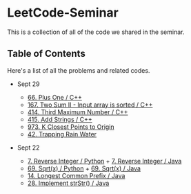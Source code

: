# LeetCode-Seminar
This is a collection of all of the code we shared in the seminar.



## Table of Contents

Here's a list of all the problems and related codes.

+ Sept 29
  + [66. Plus One / C++](code/66.%20Plus%20One/66.cpp)
  + [167. Two Sum II - Input array is sorted / C++](code/167.%20Two%20Sum%20II%20-%20Input%20array%20is%20sorted/167.cpp)
  + [414. Third Maximum Number / C++](code/414.%20Third%20Maximum%20Number/414.cpp)
  + [415. Add Strings / C++](code/415.%20Add%20Strings/415.cpp)
  + [973. K Closest Points to Origin](code/973.%20K%20Closest%20Points%20to%20Origin/KClosest.py)
  + [42. Trapping Rain Water](code/42.%20Trapping%20Rain%20Water/Trap.py)



+ Sept 22
  + [7. Reverse Integer / Python](code/7.%20Reverse%20Integer/main.py) + [7. Reverse Integer / Java](code/7.%20Reverse%20Integer/Reverse_Integer_07.java)
  + [69. Sqrt(x) / Python](code/69.%20Sqrt(x)/main.py) + [69. Sqrt(x) / Java](code/69.%20Sqrt(x)/Sqrtx_69.java)
  + [14. Longest Common Prefix / Java](code/14.%20Longest%20Common%20Prefix/longestCommonPrefix_14.java)
  + [28. Implement strStr() / Java](code/28.%20Implement%20strStr()/Implement_strStr_28.java)

